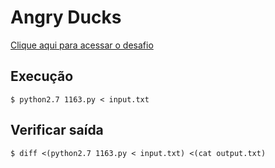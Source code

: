 # Angry Ducks
[Clique aqui para acessar o desafio](https://www.urionlinejudge.com.br/judge/pt/problems/view/1163)

## Execução
```
$ python2.7 1163.py < input.txt
```

## Verificar saída
```
$ diff <(python2.7 1163.py < input.txt) <(cat output.txt)
```